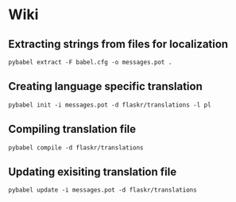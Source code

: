 # Wiki

## Extracting strings from files for localization

```
pybabel extract -F babel.cfg -o messages.pot .
```

## Creating language specific translation

```
pybabel init -i messages.pot -d flaskr/translations -l pl
```

## Compiling translation file

```
pybabel compile -d flaskr/translations
```

## Updating exisiting translation file

```
pybabel update -i messages.pot -d flaskr/translations
```